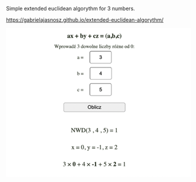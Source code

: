 Simple extended euclidean algorythm for 3 numbers. 

https://gabrielajasnosz.github.io/extended-euclidean-algorythm/


![preview](./images/preview.png)